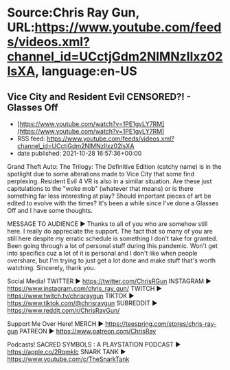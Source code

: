 # Source:Chris Ray Gun, URL:https://www.youtube.com/feeds/videos.xml?channel_id=UCctjGdm2NlMNzIlxz02IsXA, language:en-US

## Vice City and Resident Evil CENSORED?! - Glasses Off
 - [https://www.youtube.com/watch?v=1PE1gvLY7RM](https://www.youtube.com/watch?v=1PE1gvLY7RM)
 - RSS feed: https://www.youtube.com/feeds/videos.xml?channel_id=UCctjGdm2NlMNzIlxz02IsXA
 - date published: 2021-10-28 16:57:36+00:00

Grand Theft Auto: The Trilogy: The Definitive Edition (catchy name) is in the spotlight due to some alterations made to Vice City that some find perplexing. Resident Evil 4 VR is also in a similar situation. Are these just capitulations to the "woke mob" (whatever that means) or is there something far less interesting at play? Should important pieces of art be edited to evolve with the times? It's been a while since I've done a Glasses Off and I have some thoughts. 

MESSAGE TO AUDIENCE ►
Thanks to all of you who are somehow still here. I really do appreciate the support. The fact that so many of you are still here despite my erratic schedule is something I don't take for granted. Been going through a lot of personal stuff during this pandemic. Won't get into specifics cuz a lot of it is personal and I don't like when people overshare, but I'm trying to just get a lot done and make stuff that's worth watching. Sincerely, thank you. 

Social Media!
TWITTER ► https://twitter.com/ChrisRGun
INSTAGRAM ► https://www.instagram.com/chris_ray_gun/
TWITCH ► https://www.twitch.tv/chrisraygun
TIKTOK ► https://www.tiktok.com/@chrisraygun
SUBREDDIT ► https://www.reddit.com/r/ChrisRayGun/

Support Me Over Here!
MERCH ► https://teespring.com/stores/chris-ray-gun
PATREON ► https://www.patreon.com/ChrisRay

Podcasts!
SACRED SYMBOLS : A PLAYSTATION PODCAST ► https://apple.co/2Rqmklc
SNARK TANK ► https://www.youtube.com/c/TheSnarkTank


